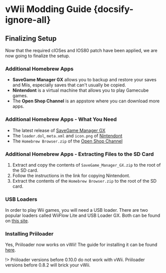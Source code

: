 # vWii Modding Guide {docsify-ignore-all}

## Finalizing Setup

Now that the required cIOSes and IOS80 patch have been applied, we are now going to finalize the setup.

### Additional Homebrew Apps

- **SaveGame Manager GX** allows you to backup and restore your saves and Miis, especially saves that can't usually be copied.
- **Nintendont** is a virtual machine that allows you to play Gamecube games.
- The **Open Shop Channel** is an appstore where you can download more apps.

### Additional Homebrew Apps - What You Need

- The latest release of [SaveGame Manager GX](https://hbb1.oscwii.org/api/v3/contents/SaveGame_Manager_GX/SaveGame_Manager_GX.zip)
- The `loader.dol`, `meta.xml` and `icon.png` of [Nintendont](https://github.com/GaryOderNichts/Nintendont)
- The `Homebrew Browser.zip` of the [Open Shop Channel](https://oscwii.org/library/app/homebrew_browser)

### Additional Homebrew Apps - Extracting Files to the SD Card
1. Extract and copy the contents of `SaveGame_Manager_GX.zip` to the root of the SD card.
1. Follow the instructions in the link for copying Nintendont.
1. Extract the contents of the `Homebrew Browser.zip` to the root of the SD card.

### USB Loaders
In order to play Wii games, you will need a USB loader. There are two popular loaders called WiiFlow Lite and USB Loader GX. Both can be found on [this site](https://wii.hacks.guide/wii-loaders).

### Installing Priiloader

Yes, Priiloader now works on vWii! The guide for installing it can be found [here](https://wii.hacks.guide/priiloader).

!> Priiloader versions before 0.10.0 do not work with vWii. Priiloader versions before 0.8.2 will brick your vWii.
